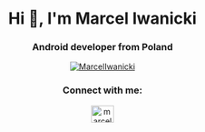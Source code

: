 <h1 align="center">Hi 👋, I'm Marcel Iwanicki</h1>
<h3 align="center">Android developer from Poland</h3>

<p align="center"> <a href="https://github.com/ryo-ma/github-profile-trophy"><img src="https://github-profile-trophy.vercel.app/?username=MarcelIwanicki&row=2&column=3&theme=onedark&rank=-C,-?" alt="MarcelIwanicki" /></a> </p>

<h3 align="center">Connect with me:</h3>
<p align="center">
<a href="https://www.linkedin.com/in/marcel-iwanicki-927895220" target="blank"><img align="center" src="https://raw.githubusercontent.com/rahuldkjain/github-profile-readme-generator/master/src/images/icons/Social/linked-in-alt.svg" alt="marcel-iwanicki" height="30" width="40" /></a>
</p>
